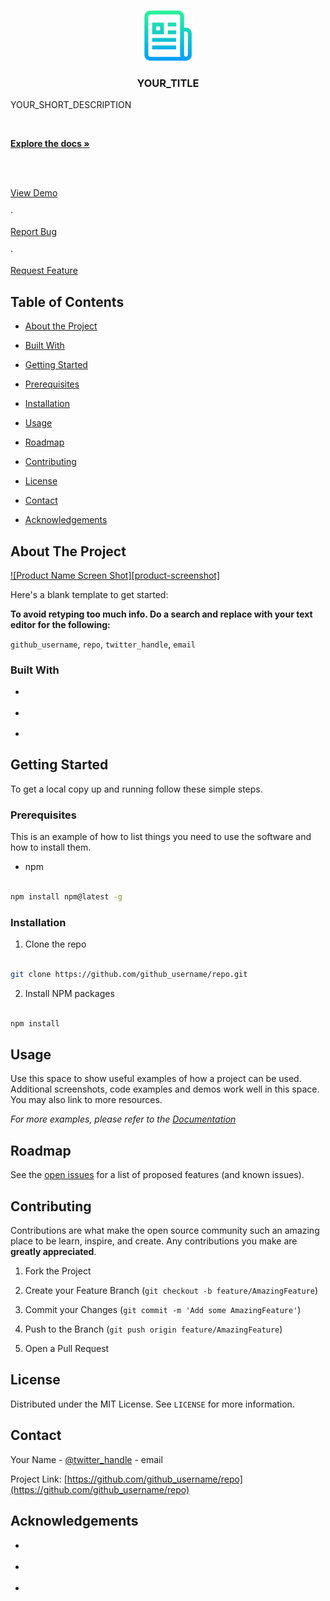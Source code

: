 
<!--

*** Thanks for checking out this README Template. If you have a suggestion that would

*** make this better, please fork the repo and create a pull request or simply open

*** an issue with the tag "enhancement".

*** Thanks again! Now go create something AMAZING! :D

***

***

***

*** To avoid retyping too much info. Do a search and replace for the following:

*** github_username, repo, twitter_handle, email

-->

  
  
  
  
  

<!-- PROJECT SHIELDS -->

<!--

*** I'm using markdown "reference style" links for readability.

*** Reference links are enclosed in brackets [ ] instead of parentheses ( ).

*** See the bottom of this document for the declaration of the reference variables

*** for contributors-url, forks-url, etc. This is an optional, concise syntax you may use.

*** https://www.markdownguide.org/basic-syntax/#reference-style-links

-->

   

<!-- PROJECT LOGO -->

<br  />

<p  align="center">

<a  href="https://github.com/github_username/repo">

<img  src="/resources/images/logo.png"  alt="Logo"  width="80"  height="80">

</a>

  

<h3  align="center">YOUR_TITLE</h3>

  

<p  align="center">

YOUR_SHORT_DESCRIPTION

<br  />

<a  href="https://github.com/github_username/repo"><strong>Explore the docs »</strong></a>

<br  />

<br  />

<a  href="https://github.com/github_username/repo">View Demo</a>

·

<a  href="https://github.com/github_username/repo/issues">Report Bug</a>

·

<a  href="https://github.com/github_username/repo/issues">Request Feature</a>

</p>

</p>

  
  
  

<!-- TABLE OF CONTENTS -->

## Table of Contents

  

*  [About the Project](#about-the-project)

*  [Built With](#built-with)

*  [Getting Started](#getting-started)

*  [Prerequisites](#prerequisites)

*  [Installation](#installation)

*  [Usage](#usage)

*  [Roadmap](#roadmap)

*  [Contributing](#contributing)

*  [License](#license)

*  [Contact](#contact)

*  [Acknowledgements](#acknowledgements)

  
  
  

<!-- ABOUT THE PROJECT -->

## About The Project

  

[![Product Name Screen Shot][product-screenshot]](https://example.com)

  

Here's a blank template to get started:

**To avoid retyping too much info. Do a search and replace with your text editor for the following:**

`github_username`, `repo`, `twitter_handle`, `email`

  
  

### Built With

  

*  []()

*  []()

*  []()

  
  
  

<!-- GETTING STARTED -->

## Getting Started

  

To get a local copy up and running follow these simple steps.

  

### Prerequisites

  

This is an example of how to list things you need to use the software and how to install them.

* npm

```sh

npm install npm@latest -g

```

  

### Installation

1. Clone the repo

```sh

git clone https://github.com/github_username/repo.git

```

2. Install NPM packages

```sh

npm install

```

  
  
  

<!-- USAGE EXAMPLES -->

## Usage

  

Use this space to show useful examples of how a project can be used. Additional screenshots, code examples and demos work well in this space. You may also link to more resources.

  

_For more examples, please refer to the [Documentation](https://example.com)_

  
  
  

<!-- ROADMAP -->

## Roadmap

  

See the [open issues](https://github.com/github_username/repo/issues) for a list of proposed features (and known issues).

  
  
  

<!-- CONTRIBUTING -->

## Contributing

  

Contributions are what make the open source community such an amazing place to be learn, inspire, and create. Any contributions you make are **greatly appreciated**.

  

1. Fork the Project

2. Create your Feature Branch (`git checkout -b feature/AmazingFeature`)

3. Commit your Changes (`git commit -m 'Add some AmazingFeature'`)

4. Push to the Branch (`git push origin feature/AmazingFeature`)

5. Open a Pull Request

  
  
  

<!-- LICENSE -->

## License

  

Distributed under the MIT License. See `LICENSE` for more information.

  
  
  

<!-- CONTACT -->

## Contact

  

Your Name - [@twitter_handle](https://twitter.com/twitter_handle) - email

  

Project Link: [https://github.com/github_username/repo](https://github.com/github_username/repo)

  
  
  

<!-- ACKNOWLEDGEMENTS -->

## Acknowledgements

  

*  []()

*  []()

*  []()